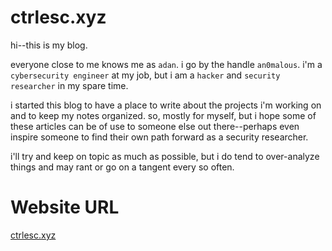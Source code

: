 # ctrlesc.xyz

hi--this is my blog.

everyone close to me knows me as `adan`. i go by the handle `an0malous`. i'm a `cybersecurity engineer` at my job, but i am a `hacker` and `security researcher` in my spare time.

i started this blog to have a place to write about the projects i'm working on and to keep my notes organized. so, mostly for myself, but i hope some of these articles can be of use to someone else out there--perhaps even inspire someone to find their own path forward as a security researcher.

i'll try and keep on topic as much as possible, but i do tend to over-analyze things and may rant or go on a tangent every so often.

# Website URL

[ctrlesc.xyz](https://ctrlesc.xyz)